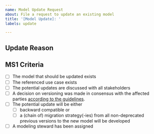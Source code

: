 ```yaml
---
name: Model Update Request
about: File a request to update an existing model
title: '[Model Update]: '
labels: update

---
```


## Update Reason
<!-- Please describe why the current version of the aspect model is insufficient to serve the use case and how an update to the model definition could improve the use case -->

## MS1 Criteria
<!-- This checklist is filled by the issue reviewer -->
- [ ] The model that should be updated exists
- [ ] The referenced use case exists
- [ ] The potential updates are discussed with all stakeholders
- [ ] A decision on versioning was made in consensus with the affected parties [according to the guidelines](https://github.com/eclipse-tractusx/sldt-semantic-models/blob/main/documentation/GOVERNANCE.md#versioning).
- [ ] The potential update will be either 
  - [ ] backward compatible or 
  - [ ] a (chain of) migration strategy(-ies) from all non-deprecated previous versions to the new model will be developed
- [ ] A modeling steward has been assigned
